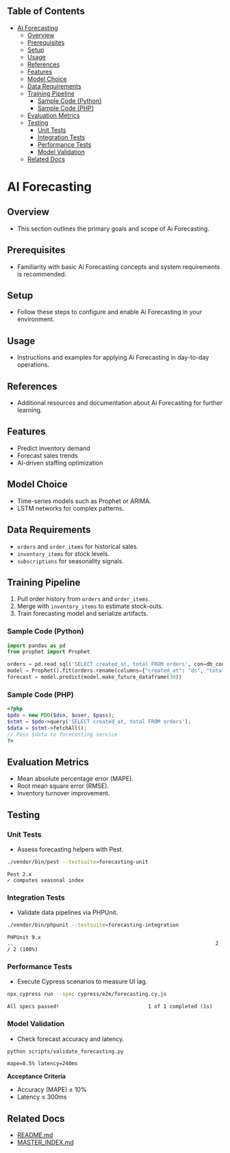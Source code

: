 <!-- START doctoc generated TOC please keep comment here to allow auto update -->
<!-- DON'T EDIT THIS SECTION, INSTEAD RE-RUN doctoc TO UPDATE -->
## Table of Contents

- [AI Forecasting](#ai-forecasting)
  - [Overview](#overview)
  - [Prerequisites](#prerequisites)
  - [Setup](#setup)
  - [Usage](#usage)
  - [References](#references)
  - [Features](#features)
  - [Model Choice](#model-choice)
  - [Data Requirements](#data-requirements)
  - [Training Pipeline](#training-pipeline)
    - [Sample Code (Python)](#sample-code-python)
    - [Sample Code (PHP)](#sample-code-php)
  - [Evaluation Metrics](#evaluation-metrics)
  - [Testing](#testing)
    - [Unit Tests](#unit-tests)
    - [Integration Tests](#integration-tests)
    - [Performance Tests](#performance-tests)
    - [Model Validation](#model-validation)
  - [Related Docs](#related-docs)

<!-- END doctoc generated TOC please keep comment here to allow auto update -->

# AI Forecasting

## Overview
- This section outlines the primary goals and scope of Ai Forecasting.

## Prerequisites
- Familiarity with basic Ai Forecasting concepts and system requirements is recommended.

## Setup
- Follow these steps to configure and enable Ai Forecasting in your environment.

## Usage
- Instructions and examples for applying Ai Forecasting in day-to-day operations.

## References
- Additional resources and documentation about Ai Forecasting for further learning.


## Features
- Predict inventory demand
- Forecast sales trends
- AI-driven staffing optimization

## Model Choice
- Time-series models such as Prophet or ARIMA.
- LSTM networks for complex patterns.

## Data Requirements
- `orders` and `order_items` for historical sales.
- `inventory_items` for stock levels.
- `subscriptions` for seasonality signals.

## Training Pipeline
1. Pull order history from `orders` and `order_items`.
2. Merge with `inventory_items` to estimate stock-outs.
3. Train forecasting model and serialize artifacts.

### Sample Code (Python)
```python
import pandas as pd
from prophet import Prophet

orders = pd.read_sql('SELECT created_at, total FROM orders', con=db_conn)
model = Prophet().fit(orders.rename(columns={"created_at": "ds", "total": "y"}))
forecast = model.predict(model.make_future_dataframe(30))
```

### Sample Code (PHP)
```php
<?php
$pdo = new PDO($dsn, $user, $pass);
$stmt = $pdo->query('SELECT created_at, total FROM orders');
$data = $stmt->fetchAll();
// Pass $data to forecasting service
?>
```

## Evaluation Metrics
- Mean absolute percentage error (MAPE).
- Root mean square error (RMSE).
- Inventory turnover improvement.

## Testing
### Unit Tests
- Assess forecasting helpers with Pest.
```bash
./vendor/bin/pest --testsuite=forecasting-unit
```
```
Pest 2.x
✓ computes seasonal index
```

### Integration Tests
- Validate data pipelines via PHPUnit.
```bash
./vendor/bin/phpunit --testsuite=forecasting-integration
```
```
PHPUnit 9.x
..                                                                  2 / 2 (100%)
```

### Performance Tests
- Execute Cypress scenarios to measure UI lag.
```bash
npx cypress run --spec cypress/e2e/forecasting.cy.js
```
```
All specs passed!                             1 of 1 completed (1s)
```

### Model Validation
- Check forecast accuracy and latency.
```bash
python scripts/validate_forecasting.py
```
```
mape=8.5% latency=240ms
```
**Acceptance Criteria**
- Accuracy (MAPE) ≤ 10%
- Latency ≤ 300ms

## Related Docs
- [README.md](README.md)
- [MASTER_INDEX.md](MASTER_INDEX.md)

